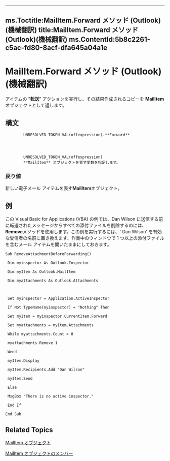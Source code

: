 

---
ms.Toctitle:MailItem.Forward メソッド (Outlook)(機械翻訳)
title:MailItem.Forward メソッド (Outlook)(機械翻訳)
ms.ContentId:5b8c2261-c5ac-fd80-8acf-dfa645a04a1e
---
# MailItem.Forward メソッド (Outlook)(機械翻訳)




アイテムの "**転送**" アクションを実行し、その結果作成されるコピーを **MailItem** オブジェクトとして返します。

## 構文

            UNRESOLVED_TOKEN_VAL(offexpression).**Forward**




            UNRESOLVED_TOKEN_VAL(offexpression)
            **MailItem** オブジェクトを表す変数を指定します。

### 戻り値
新しい電子メール アイテムを表す**MailItem**オブジェクト。





## 例
この Visual Basic for Applications (VBA) の例では、Dan Wilson に送信する前に転送されたメッセージからすべての添付ファイルを削除するのには、 **Remove**メソッドを使用します。この例を実行するには、' Dan Wilson' を有効な受信者の名前に置き換えます、作業中のウィンドウで 1 つ以上の添付ファイルを含むメール アイテムを開いたままにしておきます。

```vba
Sub RemoveAttachmentBeforeForwarding() 
 
 Dim myinspector As Outlook.Inspector 
 
 Dim myItem As Outlook.MailItem 
 
 Dim myattachments As Outlook.Attachments 
 
 
 
 Set myinspector = Application.ActiveInspector 
 
 If Not TypeName(myinspector) = "Nothing" Then 
 
 Set myItem = myinspector.CurrentItem.Forward 
 
 Set myattachments = myItem.Attachments 
 
 While myattachments.Count > 0 
 
 myattachments.Remove 1 
 
 Wend 
 
 myItem.Display 
 
 myItem.Recipients.Add "Dan Wilson" 
 
 myItem.Send 
 
 Else 
 
 MsgBox "There is no active inspector." 
 
 End If 
 
End Sub
```




## Related Topics

[MailItem オブジェクト](14197346-05d2-0250-fa4c-4a6b07daf25f.md)

[MailItem オブジェクトのメンバー](1094d7df-ee80-a4b0-5a21-db2979506e6b.md)




